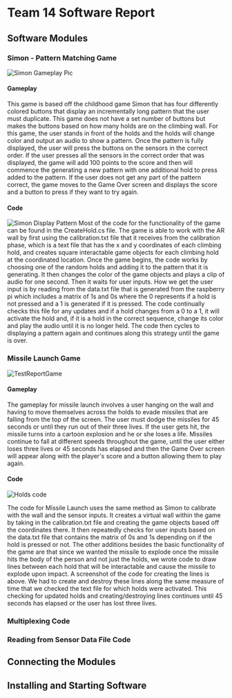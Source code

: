 # Team 14 Software Report
## Software Modules
### Simon - Pattern Matching Game
![Simon Gameplay Pic](https://user-images.githubusercontent.com/75346297/228964391-c9705f1e-4803-44c0-b0a3-24ab386930bd.jpg)

#### Gameplay
This game is based off the childhood game Simon that has four differently colored buttons that display an incrementally long pattern that the user must duplicate. This game does not have a set number of buttons but makes the buttons based on how many holds are on the climbing wall. For this game, the user stands in front of the holds and the holds will change color and output an audio to show a pattern. Once the pattern is fully displayed, the user will press the buttons on the sensors in the correct order. If the user presses all the sensors in the correct order that was displayed, the game will add 100 points to the score and then will commence the generating a new pattern with one additional hold to press added to the pattern. If the user does not get any part of the pattern correct, the game moves to the Game Over screen and displays the score and a button to press if they want to try again.

#### Code
![Simon Display Pattern](https://user-images.githubusercontent.com/75346297/234076435-2ac5e146-ae52-413f-b2af-17126ddba0b4.jpg)
Most of the code for the functionality of the game can be found in the CreateHold.cs file. The game is able to work with the AR wall by first using the calibration.txt file that it receives from the calibration phase, which is a text file that has the x and y coordinates of each climbing hold, and creates square interactable game objects for each climbing hold at the coordinated location. Once the game begins, the code works by choosing one of the random holds and adding it to the pattern that it is generating. It then changes the color of the game objects and plays a clip of audio for one second. Then it waits for user inputs. How we get the user input is by reading from the data.txt file that is generated from the raspberry pi which includes a matrix of 1s and 0s where the 0 represents if a hold is not pressed and a 1 is generated if it is pressed. The code continually checks this file for any updates and if a hold changes from a 0 to a 1, it will activate the hold and, if it is a hold in the correct sequence, change its color and play the audio until it is no longer held. The code then cycles to displaying a pattern again and continues along this strategy until the game is over.

### Missile Launch Game
![TestReportGame](https://user-images.githubusercontent.com/75346297/228968182-6e5e0973-ad4c-4912-9f4d-43194faa0330.jpg)

#### Gameplay
The gameplay for missile launch involves a user hanging on the wall and having to move themselves across the holds to evade missiles that are falling from the top of the screen. The user must dodge the missiles for 45 seconds or until they run out of their three lives. If the user gets hit, the missile turns into a cartoon explosion and he or she loses a life. Missiles continue to fall at different speeds throughout the game, until the user either loses three lives or 45 seconds has elapsed and then the Game Over screen will appear along with the player's score and a button allowing them to play again. 
#### Code
![Holds code](https://user-images.githubusercontent.com/75346297/228970583-af1d875d-9eb7-4ad1-bf57-c4d8f7af24f2.jpg)

The code for Missile Launch uses the same method as Simon to calibrate with the wall and the sensor inputs. It creates a virtual wall within the game by taking in the calibration.txt file and creating the game objects based off the coordinates there. It then repeatedly checks for user inputs based on the data.txt file that contains the matrix of 0s and 1s depending on if the hold is pressed or not. The other additions besides the basic functionality of the game are that since we wanted the missile to explode once the missile hits the body of the person and not just the holds, we wrote code to draw lines between each hold that will be interactable and cause the missile to explode upon impact. A screenshot of the code for creating the lines is above. We had to create and destroy these lines along the same measure of time that we checked the text file for which holds were activated. This checking for updated holds and creating/destroying lines continues until 45 seconds has elapsed or the user has lost three lives.

### Multiplexing Code

### Reading from Sensor Data File Code

## Connecting the Modules

## Installing and Starting Software
